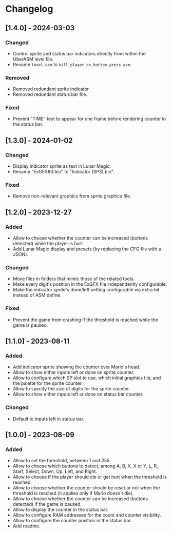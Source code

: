 # Changelog

## [1.4.0] - 2024-03-03

### Changed

- Control sprite and status bar indicators directly from within the UberASM
  level file.
- Rename `level.asm` to `kill_player_on_button_press.asm`.

### Removed

- Removed redundant sprite indicator.
- Removed redundant status bar file.

### Fixed

- Prevent "TIME" text to appear for one frame before rendering counter in the
  status bar.

## [1.3.0] - 2024-01-02

### Changed

- Display indicator sprite as text in Lunar Magic.
- Rename "ExGFX80.bin" to "Indicator (SP3).bin".

### Fixed

- Remove non-relevant graphics from sprite graphics file.

## [1.2.0] - 2023-12-27

### Added

- Allow to choose whether the counter can be increased (buttons detected) while
  the player is hurt.
- Add Lunar Magic display and presets (by replacing the CFG file with a JSON).

### Changed

- Move files in folders that mimic those of the related tools.
- Make every digit's position in the ExGFX file independently configurable.
- Make the indicator sprite's done/left setting configurable via extra bit
  instead of ASM define.

### Fixed

- Prevent the game from crashing if the threshold is reached while the game is
  paused.

## [1.1.0] - 2023-08-11

### Added

- Add indicator sprite showing the counter over Mario's head.
- Allow to show either inputs left or done on sprite counter.
- Allow to configure which SP slot to use, which initial graphics tile, and the
  palette for the sprite counter.
- Allow to specify the size of digits for the sprite counter.
- Allow to show either inputs left or done on status bar counter.

### Changed

- Default to inputs left in status bar.

## [1.0.0] - 2023-08-09

### Added

- Allow to set the threshold, between 1 and 255.
- Allow to choose which buttons to detect, among A, B, X, X or Y, L, R, Start,
  Select, Down, Up, Left, and Right.
- Allow to choose if the player should die or get hurt when the threshold is
  reached.
- Allow to choose whether the counter should be reset or not when the threshold
  is reached (it applies only if Mario doesn't die).
- Allow to choose whether the counter can be increased (buttons detected) if the
  game is paused.
- Allow to display the counter in the status bar.
- Allow to configure RAM addresses for the count and counter visibility.
- Allow to configure the counter position in the status bar.
- Add readme.
